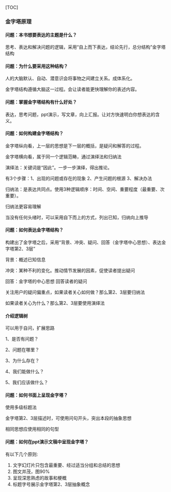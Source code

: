 [TOC]



### 金字塔原理

#### 问题：本书想要表达的主题是什么？

思考、表达和解决问题的逻辑，采用“自上而下表达，结论先行，总分结构”金字塔结构

#### 问题：为什么要采用这种结构？

人的大脑默认、自动、潜意识会将事物之间建立关系。成体系化。

金字塔结构遵循大脑这一过程。会让读者能更快理解你的表述内容。

#### 问题：掌握金字塔结构有什么好处？

表达，思考问题，ppt演示，写文章，向上汇报。让对方快速明白你想表达的含义。

#### 问题：如何构建金字塔结构？

金字塔纵向看，上一层的思想是下一层的概括，是疑问和解答的过程。

金字塔横向看，属于同一个逻辑范畴，通过演绎法和归纳法

演绎法：关键词是“因此”。一步一步演绎，得出推论。

有3个步骤：1、出现的问题或存在的现象 2、产生问题的根源 3、解决办法

归纳法：是表达共同点。使用3种逻辑顺序：时间、空间、重要程度（最重要、次重要）。

归纳法更容易理解

当没有任何头绪时，可以采用自下而上的方式，列出已知，归纳向上推导



#### 问题：如何表达金字塔结构？

构建出了金字塔之后，采用“背景、冲突、疑问、回答（金字塔中心思想）、表达金字塔第2、3层”

背景：概述已知信息

冲突：某种不利的变化。推动情节发展的因素，促使读者提出疑问

回答：金字塔的中心思想 回答读者的疑问

关注用户的疑问偏重点，如果读者关心如何做？那么第2、3层要归纳法

如果读者关心为什么？那么第2、3层要使用演绎法



#### 介绍逻辑树

可以用于自问，扩展思路

1、是否有问题？

2、问题在哪里？

3、为什么存在？

4、我们能做什么？

5、我们应该做什么？



#### 问题：如何书面上呈现金字塔？

使用多级标题法

金字塔第2、3层描述时，可使用问句开头，突出本段的抽象思想

相同思想应使用相同的句型



#### 问题：如何在ppt演示文稿中呈现金字塔？

有以下几个原则:

1. 文字幻灯片只包含最重要、经过适当分组和总结的思想
2. 图文并茂，图90%
3. 呈现深思熟虑的故事和梗概
4. 标题字号展示金字塔第2、3层抽象概念



